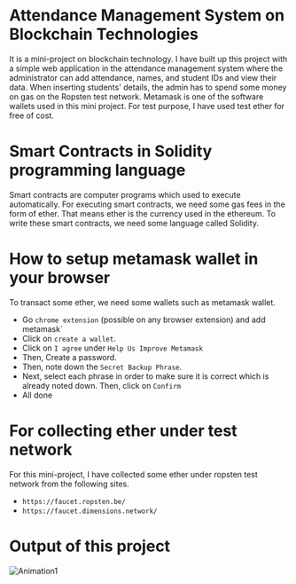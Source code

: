 # Attendance Management System on Blockchain Technologies
It is a mini-project on blockchain technology. I have built up this project with a simple web application in the attendance management system where the administrator can add attendance, names, and student IDs and view their data. When inserting students' details, the admin has to spend some money on gas on the Ropsten test network. Metamask is one of the software wallets used in this mini project. For test purpose, I have used test ether for free of cost.
# Smart Contracts in Solidity programming language
Smart contracts are computer programs which used to execute automatically. For executing smart contracts, we need some gas fees in the form of ether. That means ether is the currency used in the ethereum. To write these smart contracts, we need some language called Solidity. 
# How to setup metamask wallet in your browser
To transact some ether, we need some wallets such as metamask wallet.
* Go `chrome extension` (possible on any browser extension) and add metamask`
* Click on `create a wallet`.
* Click on  `I agree` under `Help Us Improve Metamask`
* Then, Create a password.
* Then, note down the `Secret Backup Phrase`.
* Next, select each phrase in order to make sure it is correct which is already noted down. Then, click on `Confirm` 
* All done
# For collecting ether under test network
For this mini-project, I have collected some ether under ropsten test network from the following sites.
* `https://faucet.ropsten.be/`
* `https://faucet.dimensions.network/`

# Output of this project
![Animation1](https://user-images.githubusercontent.com/70742988/147640817-88e6b198-1793-4d48-9343-887972555609.gif)
